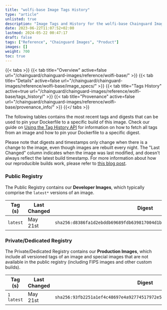 ```yaml
---
title: "wolfi-base Image Tags History"
type: "article"
unlisted: true
description: "Image Tags and History for the wolfi-base Chainguard Image"
date: 2023-06-22T11:07:52+02:00
lastmod: 2024-05-22 00:47:17
draft: false
tags: ["Reference", "Chainguard Images", "Product"]
images: []
weight: 700
toc: true
---
```


{{< tabs >}}
{{< tab title="Overview" active=false url="/chainguard/chainguard-images/reference/wolfi-base/" >}}
{{< tab title="Details" active=false url="/chainguard/chainguard-images/reference/wolfi-base/image_specs/" >}}
{{< tab title="Tags History" active=true url="/chainguard/chainguard-images/reference/wolfi-base/tags_history/" >}}
{{< tab title="Provenance" active=false url="/chainguard/chainguard-images/reference/wolfi-base/provenance_info/" >}}
{{</ tabs >}}

The following tables contains the most recent tags and digests that can be used to pin your Dockerfile to a specific build of this image. Check our guide on [Using the Tag History API](/chainguard/chainguard-images/using-the-tag-history-api/) for information on how to fetch all tags from an image and how to pin your Dockerfile to a specific digest.

Please note that digests and timestamps only change when there is a change to the image, even though images are rebuilt every night. The "Last Changed" column indicates when the image was last modified, and doesn't always reflect the latest build timestamp. For more information about how our reproducible builds work, please refer to [this blog post](https://www.chainguard.dev/unchained/reproducing-chainguards-reproducible-image-builds).

### Public Registry
The Public Registry contains our **Developer Images**, which typically comprise the `latest*` versions of an image.

| Tag (s)   | Last Changed | Digest                                                                    |
|-----------|--------------|---------------------------------------------------------------------------|
|  `latest` | May 21st     | `sha256:d8386fa1d2ebddb69689fdb639817004d1ba97ce358e26ff06a8c21e02fc11ae` |


### Private/Dedicated Registry
The Private/Dedicated Registry contains our **Production Images**, which include all versioned tags of an image and special images that are not available in the public registry (including FIPS images and other custom builds).

| Tag (s)       | Last Changed | Digest                                                                    |
|---------------|--------------|---------------------------------------------------------------------------|
|  `1` `latest` | May 21st     | `sha256:93fb2251a1ef4c48697e4a92774517972e57964104a49c7df322162554ac52fc` |

